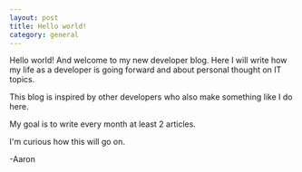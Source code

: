 ```yaml
---
layout: post
title: Hello world!
category: general
---
```

Hello world! And welcome to my new developer blog.
Here I will write how my life as a developer is going forward and about personal thought on IT topics.

This blog is inspired by other developers who also make something like I do here.

My goal is to write every month at least 2 articles.

I'm curious how this will go on.

-Aaron
